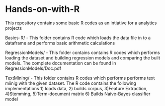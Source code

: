 # Hands-on-with-R

This repository contains some basic R codes as an intiative for a analytics projects

Basics-R/ - This folder contains R code which loads the data file in to a dataframe and performs basic arithmetic calculations

RegressionModels/ - This folder contains contains R codes which performs loading the dataset and building regression models and comparing the built models. The complete documentation can be found in RegressionModels/Doc.pdf

TextMining/ - This folder contains R codes which performs performs text miinig with the given dataset. The R code contains the following implementations 1) loads data, 2) builds corpus, 3)Feature Extraction, 4)Stemming, 5)Term-document matrix 6) Builds Naive-Bayes classifier model



